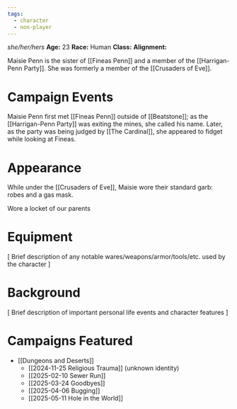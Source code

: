 ```yaml
---
tags:
  - character
  - non-player
---
```

_she/her/hers_
**Age:** 23
**Race:** Human
**Class:**
**Alignment:**

Maisie Penn is the sister of [[Fineas Penn]] and a member of the [[Harrigan-Penn Party]]. She was formerly a member of the [[Crusaders of Eve]].
# Campaign Events

Maisie Penn first met [[Fineas Penn]] outside of [[Beatstone]]; as the [[Harrigan-Penn Party]] was exiting the mines, she called his name. Later, as the party was being judged by [[The Cardinal]], she appeared to fidget while looking at Fineas.
# Appearance

While under the [[Crusaders of Eve]], Maisie wore their standard garb: robes and a gas mask.

Wore a locket of our parents

# Equipment

\[ Brief description of any notable wares/weapons/armor/tools/etc. used by the character ]

# Background

\[ Brief description of important personal life events and character features ]

# Campaigns Featured

- [[Dungeons and Deserts]]
	- [[2024-11-25 Religious Trauma]] (unknown identity)
	- [[2025-02-10 Sewer Run]]
	- [[2025-03-24 Goodbyes]]
	- [[2025-04-06 Bugging]]
	- [[2025-05-11 Hole in the World]]